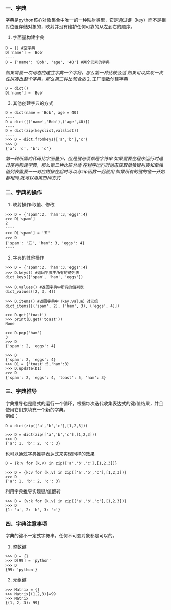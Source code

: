 ### 一、字典  
字典是python核心对象集合中唯一的一种映射类型，它是通过键（key）而不是相对位置存储对象的，映射并没有维护任何可靠的从左到右的顺序。
1. 字面量构建字典
```
D = {} #空字典
D['name'] = 'Bob'
----
D = {'name': 'Bob', 'age', '40'} #两个元素的字典
```
*如果需要一次动态的建立字典一个字段，那么第一种比较合适*
*如果可以实现一次性拼凑出整个字典，那么第二种比较合适*
2. 工厂函数创建字典
```
D = dict()
D['name'] = 'Bob'
```
3. 其他创建字典的方式
```
D = dict(name = 'Bob', age = 40)
----
D = dict([('name','Bob'),('age',40)])
----
D = dict(zip(keyslist,valslist))
----
>>> D = dict.fromkeys(['a','b'],'c')
>>> D
{'a': 'c', 'b': 'c'}
```
*第一种所需的代码比字面量少，但是键必须都是字符串*
*如果需要在程序运行时通过序列构建字典，那么第二种比较合适*
*在程序运行时动态获取单独键列表和单独值列表需要一一对应拼接在起时可以与zip函数一起使用*
*如果所有的键的值一开始都相同,就可以用第四种方式*
### 二、字典的操作
1. 映射操作:取值、修改
```
>>> D = {'spam':2, 'ham':3,'eggs':4}
>>> D['spam']
2
----
>>> D['spam'] = '五'
>>> D
{'spam': '五', 'ham': 3, 'eggs': 4}
----
```
2. 字典的其他操作
```
>>> D = {'spam':2, 'ham':3,'eggs':4}
>>> D.keys() #返回字典中所有的键列表
dict_keys(['spam', 'ham', 'eggs'])

>>> D.values() #返回字典中所有的值列表
dict_values([2, 3, 4])

>>> D.items() #返回字典中（key,value）对元组
dict_items([('spam', 2), ('ham', 3), ('eggs', 4)])

>>> D.get('toast')
>>> print(D.get('toast'))
None

>>> D.pop('ham')
3
>>> D
{'spam': 2, 'eggs': 4}

>>> D
{'spam': 2, 'eggs': 4}
>>> D1 = {'toast':5,'ham':3}
>>> D.update(D1)
>>> D
{'spam': 2, 'eggs': 4, 'toast': 5, 'ham': 3}
```
### 三、字典推导  
字典推导也是隐式的运行一个循环，根据每次迭代收集表达式的键/值结果，并且使用它们来填充一个新的字典。  
例如：  
```
D = dict(zip(['a','b','c'],[1,2,3]))

>>> D = dict(zip(['a','b','c'],[1,2,3]))
>>> D
{'a': 1, 'b': 2, 'c': 3}
```
也可以通过字典推导表达式来实现同样的效果
```
D = {k:v for (k,v) in zip(['a','b','c'],[1,2,3])}

>>> D = {k:v for (k,v) in zip(['a','b','c'],[1,2,3])}
>>> D
{'a': 1, 'b': 2, 'c': 3}
```
利用字典推导实现键/值翻转
```
>>> D = {v:k for (k,v) in zip(['a','b','c'],[1,2,3])}
>>> D
{1: 'a', 2: 'b', 3: 'c'}
```
### 四、字典注意事项  
字典的键不一定式字符串，任何不可变对象都是可以的。  
1. 整数键
```
>>> D = {}
>>> D[99] = 'python'
>>> D
{99: 'python'}
```
2. 元组键
```
>>> Matrix = {}
>>> Matrix[(1,2,3)]=99
>>> Matrix
{(1, 2, 3): 99}
```
